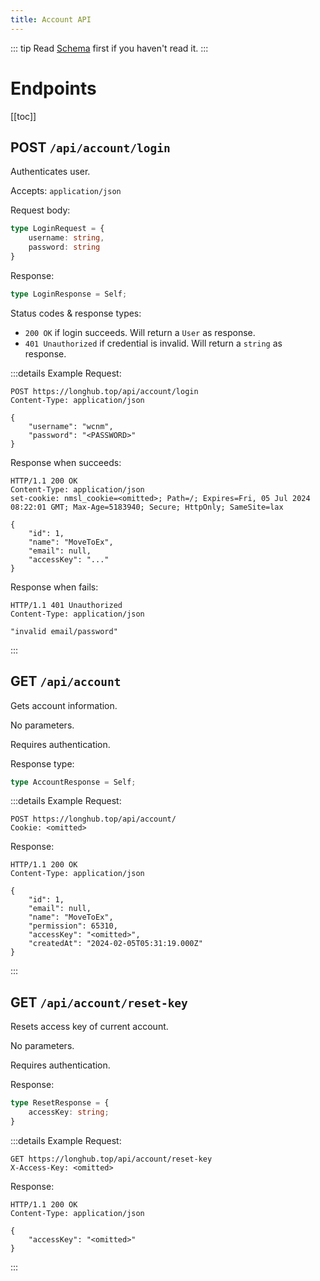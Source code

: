 ```yaml
---
title: Account API
---
```


::: tip
Read [Schema](schema.html) first if you haven't read it.
:::

# Endpoints

[[toc]]

## POST `/api/account/login`

Authenticates user.

Accepts: `application/json`

Request body:

```typescript
type LoginRequest = {
    username: string,
    password: string
}
```

Response:  

```typescript
type LoginResponse = Self;
```

Status codes & response types:
- `200 OK` if login succeeds. Will return a `User` as response.
- `401 Unauthorized` if credential is invalid. Will return a `string` as response.  

:::details Example
Request:

```http
POST https://longhub.top/api/account/login
Content-Type: application/json

{
    "username": "wcnm",
    "password": "<PASSWORD>"
}
```

Response when succeeds:

```http
HTTP/1.1 200 OK
Content-Type: application/json
set-cookie: nmsl_cookie=<omitted>; Path=/; Expires=Fri, 05 Jul 2024 08:22:01 GMT; Max-Age=5183940; Secure; HttpOnly; SameSite=lax

{
    "id": 1,
    "name": "MoveToEx",
    "email": null,
    "accessKey": "..."
}
```

Response when fails:

```http
HTTP/1.1 401 Unauthorized
Content-Type: application/json

"invalid email/password"
```
:::

## GET `/api/account`

Gets account information.

No parameters.

Requires authentication.

Response type: 

```typescript
type AccountResponse = Self;
```

:::details Example
Request:

```http
POST https://longhub.top/api/account/
Cookie: <omitted>
```

Response:

```http
HTTP/1.1 200 OK
Content-Type: application/json

{
    "id": 1,
    "email": null,
    "name": "MoveToEx",
    "permission": 65310,
    "accessKey": "<omitted>",
    "createdAt": "2024-02-05T05:31:19.000Z"
}
```
:::


## GET `/api/account/reset-key`

Resets access key of current account.

No parameters.

Requires authentication.

Response:

```typescript
type ResetResponse = {
    accessKey: string;
}
```

:::details Example
Request:
```http
GET https://longhub.top/api/account/reset-key
X-Access-Key: <omitted>
```

Response:
```http
HTTP/1.1 200 OK
Content-Type: application/json

{
    "accessKey": "<omitted>"
}
```
:::